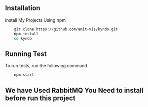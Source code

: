 ## Installation
Install My Projects Using npm
```bash
    git clone https://github.com/amit-vis/kyndo.git
    npm install
    cd kyndo
```

## Running Test
To run tests, run the following command
```bash
    npm start
```

## We have Used RabbitMQ You Need to install before run this project